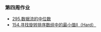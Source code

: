 ### 第四周作业

- [295.数据流的中位数](https://github.com/hearthstones/algorithm/blob/main/homework/week4/FindMedianFromDataStream.java)
- [154.寻找旋转排序数组中的最小值II（Hard）](https://github.com/hearthstones/algorithm/blob/main/homework/week4/FindMinimumInRotatedSortedArrayIi.java)